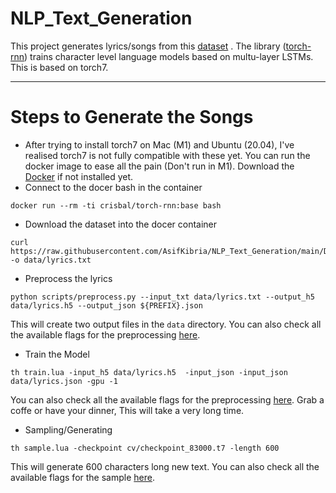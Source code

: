 # NLP_Text_Generation

This project generates lyrics/songs from this [dataset](https://www.kaggle.com/neisse/scrapped-lyrics-from-6-genres) . The library ([torch-rnn](https://github.com/jcjohnson/torch-rnn)) trains character level language models based on multu-layer LSTMs. This is based on torch7.

--------------

# Steps to Generate the Songs
* After trying to install torch7 on Mac (M1) and Ubuntu (20.04), I've realised torch7 is not fully compatible with these yet. You can run the docker image to ease all the pain (Don't run in M1). Download the [Docker](https://www.docker.com/get-started) if not installed yet.
* Connect to the docer bash in the container
```
docker run --rm -ti crisbal/torch-rnn:base bash 
```
* Download the dataset into the docer container
```
curl https://raw.githubusercontent.com/AsifKibria/NLP_Text_Generation/main/Data/input.txt -o data/lyrics.txt 
```
* Preprocess the lyrics
```
python scripts/preprocess.py --input_txt data/lyrics.txt --output_h5 data/lyrics.h5 --output_json ${PREFIX}.json
```
This will create two output files in the `data` directory. You can also check all the available flags for the preprocessing [here](https://github.com/jcjohnson/torch-rnn/blob/master/doc/flags.md#training).
* Train the Model
```
th train.lua -input_h5 data/lyrics.h5  -input_json -input_json data/lyrics.json -gpu -1
```
You can also check all the available flags for the preprocessing [here](https://github.com/jcjohnson/torch-rnn/blob/master/doc/flags.md#training). Grab a coffe or have your dinner, This will take a very long time. 
* Sampling/Generating
```
th sample.lua -checkpoint cv/checkpoint_83000.t7 -length 600
```
This will generate 600 characters long new text. You can also check all the available flags for the sample [here](https://github.com/jcjohnson/torch-rnn/blob/master/doc/flags.md#training).

